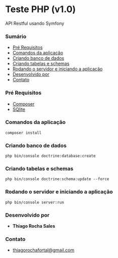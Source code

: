 #  Teste PHP (v1.0)

API Restful usando Symfony
### Sumário
+ [Pré Requisitos](#pré-requisitos)
+ [Comandos da aplicação](#comandos-da-aplicação)
+ [Criando banco de dados](#criando-banco-de-dados)
+ [Criando tabelas e schemas](#criando-tabelas-e-schemas)
+ [Rodando o servidor e iniciando a aplicação](#rodando-o-servidor-e-iniciando-a-aplicação)
+ [Desenvolvido por](#desenvolvido-por)
+ [Contato](#contato)
 
### Pré Requisitos
+ [Composer](https://getcomposer.org/) 
+ [SQlite](https://sqlite.org/index.html) 

### Comandos da aplicação
```
composer install
```  

### Criando banco de dados
```
php bin/console doctrine:database:create
```  

### Criando tabelas e schemas
```
php bin/console doctrine:schema:update --force
``` 

### Rodando o servidor e iniciando a aplicação
```
php bin/console server:run
``` 

### Desenvolvido por
+ **Thiago Rocha Sales** 

### Contato
+ thiagorochafortal@gmail.com
